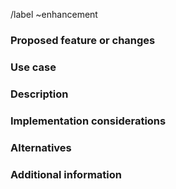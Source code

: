/label ~enhancement

<!--
For feature requests, please fill out the information below.
Be as detailed as possible.
-->

### Proposed feature or changes
<!-- What would you like to accomplish? -->

### Use case
<!-- How would you like to do it? -->

### Description
<!-- Description in a few sentences what the feature consists of and what problem it will solve.
Include why you think the feature is necessary, who else will benefit, and why they will benefit.
e.g. "When I am ... I want to be able to ... so that I can ..." -->

### Implementation considerations
<!-- Any information you can provide on how the feature could be implemented, and pros and cons of different implementation approaches. -->


### Alternatives
<!-- Describe alternative solutions to the problem you want to solve with this feature that you have considered, including workarounds and alternative features. -->


### Additional information
<!-- Add any other context or screenshots, sketches, etc. about the feature request here. -->

<!--
Is your issue something that doesn't fit any of the templates above?
Let us know here!
-->


